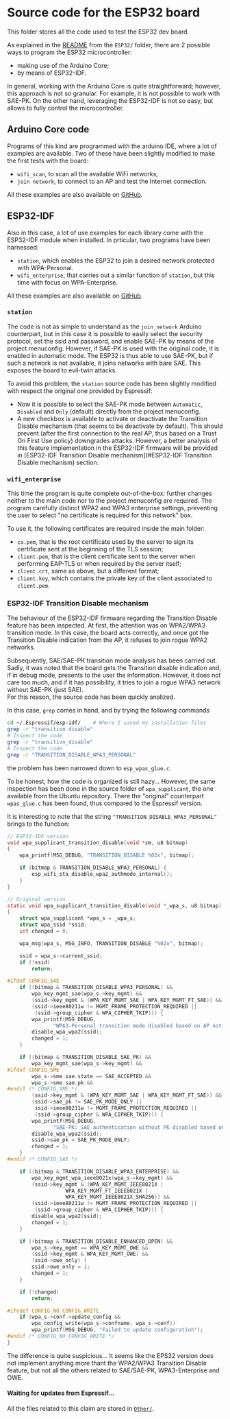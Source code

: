 # Source code for the ESP32 board
This folder stores all the code used to test the ESP32 dev board.

As explained in the [README](../README.md) from the `ESP32/` folder, there are 2 possible ways to program the ESP32 microcontroller:
- making use of the Arduino Core;
- by means of ESP32-IDF.

In general, working with the Arduino Core is quite straightforward; however, this approach is not so granular. For example, it is not possible to work with SAE-PK.
On the other hand, leveraging the ESP32-IDF is not so easy, but allows to fully control the microcontroller. 

## Arduino Core code
Programs of this kind are programmed with the arduino IDE, where a lot of examples are available. Two of these have been slightly modified to make the first tests with the board:
- `wifi_scan`, to scan all the available WiFi networks;
- `join network`, to connect to an AP and test the Internet connection.

All these examples are also available on [GitHub](https://github.com/espressif/arduino-esp32/tree/master/libraries).

## ESP32-IDF
Also in this case, a lot of use examples for each library come with the ESP32-IDF module when installed.
In prticular, two programs have been harnessed:
- `station`, which enables the ESP32 to join a desired network protected with WPA-Personal.
- `wifi_enterprise`, that carries out a similar function of `station`, but this time with focus on WPA-Enterprise.

All these examples are also available on [GitHub](https://github.com/espressif/esp-idf/tree/master/examples).

### `station`
The code is not as simple to understand as the `join_network` Arduino counterpart, but in this case it is possible to easily select the security protocol, set the ssid and password, and enable SAE-PK by means of the project menuconfig.
However, if SAE-PK is used with the original code, it is enabled in automatic mode.
The ESP32 is thus able to use SAE-PK, but if such a network is not available, it joins networks with bare SAE. This exposes the board to evil-twin attacks.

To avoid this problem, the `station` source code has been slightly modified with respect the original one provided by Espressif:
- Now it is possible to select the SAE-PK mode between `Automatic`, `Disabled` and `Only` (default) directly from the project menuconfig. 
- A new checkbox is available to activate or deactivate the Transition Disable mechanism (that seems to be deactivate by default).
	This should prevent (after the first connection to the real AP, thus based on a Trust On First Use policy) downgrades attacks.
	However, a better analysis of this feature implementation in the ESP32-IDF firmware will be provided in [ESP32-IDF Transition Disable mechanism](#ESP32-IDF Transition Disable mechanism) section.

### `wifi_enterprise`
This time the program is quite complete out-of-the-box: further changes neither to the main code nor to the project menuconfig are required. The program carefully distinct WPA2 and WPA3 enterprise settings, preventing the user to select "no certificate is required for this network" box.

To use it, the following certificates are required inside the main folder:
- `ca.pem`, that is the root certificate used by the server to sign its certificate sent at the beginning of the TLS session;
- `client.pem`, that is the client certificate sent to the server when performing EAP-TLS or when required by the server itself;
- `client.crt`, same as above, but a different format;
- `client.key`, which contains the private key of the client associated to `client.pem`.

### ESP32-IDF Transition Disable mechanism
The behaviour of the ESP32-IDF firmware regarding the Transition Disable feature has been inspected.
At first, the attention was on WPA2/WPA3 transition mode. In this case, the board acts correctly, and once got the Transition Disable indication from the AP, it refuses to join rogue WPA2 networks.

Subsequently, SAE/SAE-PK transition mode analysis has been carried out. Sadly, it was noted that the board gets the Transition disable indication and, if in debug mode, presents to the user the information. However, it does not care too much, and if it has possibility, it tries to join a rogue WPA3 network without SAE-PK (just SAE).<br>
For this reason, the source code has been quickly analized.

In this case, `grep` comes in hand, and by trying the following commands
```bash
cd ~/.Espressif/esp-idf/    # Where I saved my installation files
grep -r "transition disable"
# Inspect the code
grep -r "transition_disable"
# Inspect the code
grep -r "TRANSITION_DISABLE_WPA3_PERSONAL"
```
the problem has been narrowed down to `esp_wpas_glue.c`.

To be honest, how the code is organized is still hazy... However, the same inspection has been done in the source folder of `wpa_supplicant`, the one available from the Ubuntu repository. There the "original" counterpart `wpas_glue.c` has been found, thus compared to the Espressif version.

It is interesting to note that the string `"TRANSITION_DISABLE_WPA3_PERSONAL"` brings to the function:
```c
// ESP32-IDF version
void wpa_supplicant_transition_disable(void *sm, u8 bitmap)
{
    wpa_printf(MSG_DEBUG, "TRANSITION_DISABLE %02x", bitmap);

    if (bitmap & TRANSITION_DISABLE_WPA3_PERSONAL) {
        esp_wifi_sta_disable_wpa2_authmode_internal();
    }   
}

// Original version
static void wpa_supplicant_transition_disable(void *_wpa_s, u8 bitmap)
{
	struct wpa_supplicant *wpa_s = _wpa_s;
	struct wpa_ssid *ssid;
	int changed = 0;

	wpa_msg(wpa_s, MSG_INFO, TRANSITION_DISABLE "%02x", bitmap);

	ssid = wpa_s->current_ssid;
	if (!ssid)
		return;

#ifdef CONFIG_SAE
	if ((bitmap & TRANSITION_DISABLE_WPA3_PERSONAL) &&
	    wpa_key_mgmt_sae(wpa_s->key_mgmt) &&
	    (ssid->key_mgmt & (WPA_KEY_MGMT_SAE | WPA_KEY_MGMT_FT_SAE)) &&
	    (ssid->ieee80211w != MGMT_FRAME_PROTECTION_REQUIRED ||
	     (ssid->group_cipher & WPA_CIPHER_TKIP))) {
		wpa_printf(MSG_DEBUG,
			   "WPA3-Personal transition mode disabled based on AP notification");
		disable_wpa_wpa2(ssid);
		changed = 1;
	}

	if ((bitmap & TRANSITION_DISABLE_SAE_PK) &&
	    wpa_key_mgmt_sae(wpa_s->key_mgmt) &&
#ifdef CONFIG_SME
	    wpa_s->sme.sae.state == SAE_ACCEPTED &&
	    wpa_s->sme.sae.pk &&
#endif /* CONFIG_SME */
	    (ssid->key_mgmt & (WPA_KEY_MGMT_SAE | WPA_KEY_MGMT_FT_SAE)) &&
	    (ssid->sae_pk != SAE_PK_MODE_ONLY ||
	     ssid->ieee80211w != MGMT_FRAME_PROTECTION_REQUIRED ||
	     (ssid->group_cipher & WPA_CIPHER_TKIP))) {
		wpa_printf(MSG_DEBUG,
			   "SAE-PK: SAE authentication without PK disabled based on AP notification");
		disable_wpa_wpa2(ssid);
		ssid->sae_pk = SAE_PK_MODE_ONLY;
		changed = 1;
	}
#endif /* CONFIG_SAE */

	if ((bitmap & TRANSITION_DISABLE_WPA3_ENTERPRISE) &&
	    wpa_key_mgmt_wpa_ieee8021x(wpa_s->key_mgmt) &&
	    (ssid->key_mgmt & (WPA_KEY_MGMT_IEEE8021X |
			       WPA_KEY_MGMT_FT_IEEE8021X |
			       WPA_KEY_MGMT_IEEE8021X_SHA256)) &&
	    (ssid->ieee80211w != MGMT_FRAME_PROTECTION_REQUIRED ||
	     (ssid->group_cipher & WPA_CIPHER_TKIP))) {
		disable_wpa_wpa2(ssid);
		changed = 1;
	}

	if ((bitmap & TRANSITION_DISABLE_ENHANCED_OPEN) &&
	    wpa_s->key_mgmt == WPA_KEY_MGMT_OWE &&
	    (ssid->key_mgmt & WPA_KEY_MGMT_OWE) &&
	    !ssid->owe_only) {
		ssid->owe_only = 1;
		changed = 1;
	}

	if (!changed)
		return;

#ifndef CONFIG_NO_CONFIG_WRITE
	if (wpa_s->conf->update_config &&
	    wpa_config_write(wpa_s->confname, wpa_s->conf))
		wpa_printf(MSG_DEBUG, "Failed to update configuration");
#endif /* CONFIG_NO_CONFIG_WRITE */
}
```
The difference is quite suspicious... It seems like the EPS32 version does not implement anything more thant the WPA2/WPA3 Transition Disable feature, but not all the others related to SAE/SAE-PK, WPA3-Enterprise and OWE.

#### Waiting for updates from Espressif...
All the files related to this claim are stored in [`Other/`](../Other/).